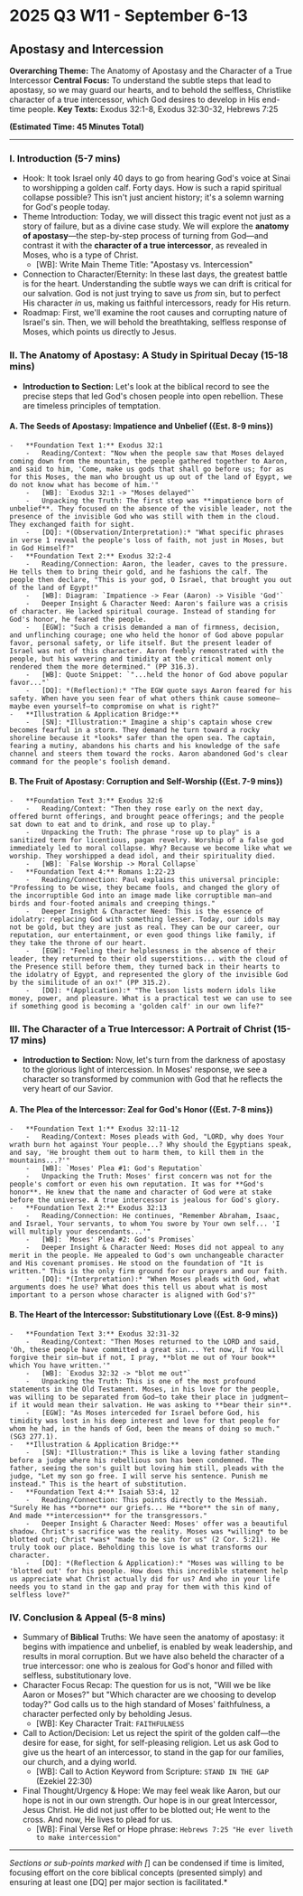 # 2025 Q3 W11 - September 6-13
## Apostasy and Intercession

**Overarching Theme:** The Anatomy of Apostasy and the Character of a True Intercessor
**Central Focus:** To understand the subtle steps that lead to apostasy, so we may guard our hearts, and to behold the selfless, Christlike character of a true intercessor, which God desires to develop in His end-time people.
**Key Texts:** Exodus 32:1-8, Exodus 32:30-32, Hebrews 7:25

**(Estimated Time: 45 Minutes Total)**

---

### I. Introduction (5-7 mins)
-   Hook: It took Israel only 40 days to go from hearing God's voice at Sinai to worshipping a golden calf. Forty days. How is such a rapid spiritual collapse possible? This isn't just ancient history; it's a solemn warning for God's people today.
-   Theme Introduction: Today, we will dissect this tragic event not just as a story of failure, but as a divine case study. We will explore the **anatomy of apostasy**—the step-by-step process of turning from God—and contrast it with the **character of a true intercessor**, as revealed in Moses, who is a type of Christ.
    -   [WB]: Write Main Theme Title: "Apostasy vs. Intercession"
-   Connection to Character/Eternity: In these last days, the greatest battle is for the heart. Understanding the subtle ways we can drift is critical for our salvation. God is not just trying to save us *from* sin, but to perfect His character *in* us, making us faithful intercessors, ready for His return.
-   Roadmap: First, we'll examine the root causes and corrupting nature of Israel's sin. Then, we will behold the breathtaking, selfless response of Moses, which points us directly to Jesus.

### II. The Anatomy of Apostasy: A Study in Spiritual Decay (15-18 mins)
-   **Introduction to Section:** Let's look at the biblical record to see the precise steps that led God's chosen people into open rebellion. These are timeless principles of temptation.

#### A. The Seeds of Apostasy: Impatience and Unbelief ({Est. 8-9 mins})
    -   **Foundation Text 1:** Exodus 32:1
        -   Reading/Context: "Now when the people saw that Moses delayed coming down from the mountain, the people gathered together to Aaron, and said to him, 'Come, make us gods that shall go before us; for as for this Moses, the man who brought us up out of the land of Egypt, we do not know what has become of him.'"
        -   [WB]: `Exodus 32:1 -> "Moses delayed"`
        -   Unpacking the Truth: The first step was **impatience born of unbelief**. They focused on the absence of the visible leader, not the presence of the invisible God who was still with them in the cloud. They exchanged faith for sight.
        -   [DQ]: *(Observation/Interpretation):* "What specific phrases in verse 1 reveal the people's loss of faith, not just in Moses, but in God Himself?"
    -   **Foundation Text 2:** Exodus 32:2-4
        -   Reading/Connection: Aaron, the leader, caves to the pressure. He tells them to bring their gold, and he fashions the calf. The people then declare, "This is your god, O Israel, that brought you out of the land of Egypt!"
        -   [WB]: Diagram: `Impatience -> Fear (Aaron) -> Visible 'God'`
        -   Deeper Insight & Character Need: Aaron's failure was a crisis of character. He lacked spiritual courage. Instead of standing for God's honor, he feared the people.
        -   [EGW]: "Such a crisis demanded a man of firmness, decision, and unflinching courage; one who held the honor of God above popular favor, personal safety, or life itself. But the present leader of Israel was not of this character. Aaron feebly remonstrated with the people, but his wavering and timidity at the critical moment only rendered them the more determined." (PP 316.3).
        -   [WB]: Quote Snippet: `"...held the honor of God above popular favor..."`
        -   [DQ]: *(Reflection):* "The EGW quote says Aaron feared for his safety. When have you seen fear of what others think cause someone—maybe even yourself—to compromise on what is right?"
    -   **Illustration & Application Bridge:**
        -   [SN]: *Illustration:* Imagine a ship's captain whose crew becomes fearful in a storm. They demand he turn toward a rocky shoreline because it *looks* safer than the open sea. The captain, fearing a mutiny, abandons his charts and his knowledge of the safe channel and steers them toward the rocks. Aaron abandoned God's clear command for the people's foolish demand.

#### B. The Fruit of Apostasy: Corruption and Self-Worship ({Est. 7-9 mins})
    -   **Foundation Text 3:** Exodus 32:6
        -   Reading/Context: "Then they rose early on the next day, offered burnt offerings, and brought peace offerings; and the people sat down to eat and to drink, and rose up to play."
        -   Unpacking the Truth: The phrase "rose up to play" is a sanitized term for licentious, pagan revelry. Worship of a false god immediately led to moral collapse. Why? Because we become like what we worship. They worshipped a dead idol, and their spirituality died.
        -   [WB]: `False Worship -> Moral Collapse`
    -   **Foundation Text 4:** Romans 1:22-23
        -   Reading/Connection: Paul explains this universal principle: "Professing to be wise, they became fools, and changed the glory of the incorruptible God into an image made like corruptible man—and birds and four-footed animals and creeping things."
        -   Deeper Insight & Character Need: This is the essence of idolatry: replacing God with something lesser. Today, our idols may not be gold, but they are just as real. They can be our career, our reputation, our entertainment, or even good things like family, if they take the throne of our heart.
        -   [EGW]: "Feeling their helplessness in the absence of their leader, they returned to their old superstitions... with the cloud of the Presence still before them, they turned back in their hearts to the idolatry of Egypt, and represented the glory of the invisible God by the similitude of an ox!" (PP 315.2).
        -   [DQ]: *(Application):* "The lesson lists modern idols like money, power, and pleasure. What is a practical test we can use to see if something good is becoming a 'golden calf' in our own life?"

### III. The Character of a True Intercessor: A Portrait of Christ (15-17 mins)
-   **Introduction to Section:** Now, let's turn from the darkness of apostasy to the glorious light of intercession. In Moses' response, we see a character so transformed by communion with God that he reflects the very heart of our Savior.

#### A. The Plea of the Intercessor: Zeal for God's Honor ({Est. 7-8 mins})
    -   **Foundation Text 1:** Exodus 32:11-12
        -   Reading/Context: Moses pleads with God, "LORD, why does Your wrath burn hot against Your people...? Why should the Egyptians speak, and say, 'He brought them out to harm them, to kill them in the mountains...?'"
        -   [WB]: `Moses' Plea #1: God's Reputation`
        -   Unpacking the Truth: Moses' first concern was not for the people's comfort or even his own reputation. It was for **God's honor**. He knew that the name and character of God were at stake before the universe. A true intercessor is jealous for God's glory.
    -   **Foundation Text 2:** Exodus 32:13
        -   Reading/Connection: He continues, "Remember Abraham, Isaac, and Israel, Your servants, to whom You swore by Your own self... 'I will multiply your descendants...'"
        -   [WB]: `Moses' Plea #2: God's Promises`
        -   Deeper Insight & Character Need: Moses did not appeal to any merit in the people. He appealed to God's own unchangeable character and His covenant promises. He stood on the foundation of "It is written." This is the only firm ground for our prayers and our faith.
        -   [DQ]: *(Interpretation):* "When Moses pleads with God, what arguments does he use? What does this tell us about what is most important to a person whose character is aligned with God's?"

#### B. The Heart of the Intercessor: Substitutionary Love ({Est. 8-9 mins})
    -   **Foundation Text 3:** Exodus 32:31-32
        -   Reading/Context: "Then Moses returned to the LORD and said, 'Oh, these people have committed a great sin... Yet now, if You will forgive their sin—but if not, I pray, **blot me out of Your book** which You have written.'"
        -   [WB]: `Exodus 32:32 -> "blot me out"`
        -   Unpacking the Truth: This is one of the most profound statements in the Old Testament. Moses, in his love for the people, was willing to be separated from God—to take their place in judgment—if it would mean their salvation. He was asking to **bear their sin**.
        -   [EGW]: "As Moses interceded for Israel before God, his timidity was lost in his deep interest and love for that people for whom he had, in the hands of God, been the means of doing so much." (SG3 277.1).
    -   **Illustration & Application Bridge:**
        -   [SN]: *Illustration:* This is like a loving father standing before a judge where his rebellious son has been condemned. The father, seeing the son's guilt but loving him still, pleads with the judge, "Let my son go free. I will serve his sentence. Punish me instead." This is the heart of substitution.
    -   **Foundation Text 4:** Isaiah 53:4, 12
        -   Reading/Connection: This points directly to the Messiah. "Surely He has **borne** our griefs... He **bore** the sin of many, And made **intercession** for the transgressors."
        -   Deeper Insight & Character Need: Moses' offer was a beautiful shadow. Christ's sacrifice was the reality. Moses was *willing* to be blotted out; Christ *was* "made to be sin for us" (2 Cor. 5:21). He truly took our place. Beholding this love is what transforms our character.
        -   [DQ]: *(Reflection & Application):* "Moses was willing to be 'blotted out' for his people. How does this incredible statement help us appreciate what Christ actually did for us? And who in your life needs you to stand in the gap and pray for them with this kind of selfless love?"

### IV. Conclusion & Appeal (5-8 mins)
-   Summary of **Biblical** Truths: We have seen the anatomy of apostasy: it begins with impatience and unbelief, is enabled by weak leadership, and results in moral corruption. But we have also beheld the character of a true intercessor: one who is zealous for God's honor and filled with selfless, substitutionary love.
-   Character Focus Recap: The question for us is not, "Will we be like Aaron or Moses?" but "Which character are we choosing to develop today?" God calls us to the high standard of Moses' faithfulness, a character perfected only by beholding Jesus.
    -   [WB]: Key Character Trait: `FAITHFULNESS`
-   Call to Action/Decision: Let us reject the spirit of the golden calf—the desire for ease, for sight, for self-pleasing religion. Let us ask God to give us the heart of an intercessor, to stand in the gap for our families, our church, and a dying world.
    -   [WB]: Call to Action Keyword from Scripture: `STAND IN THE GAP` (Ezekiel 22:30)
-   Final Thought/Urgency & Hope: We may feel weak like Aaron, but our hope is not in our own strength. Our hope is in our great Intercessor, Jesus Christ. He did not just offer to be blotted out; He went to the cross. And now, He lives to plead for us.
    -   [WB]: Final Verse Ref or Hope phrase: `Hebrews 7:25 "He ever liveth to make intercession"`

---
*Sections or sub-points marked with [*] can be condensed if time is limited, focusing effort on the core biblical concepts (presented simply) and ensuring at least one [DQ] per major section is facilitated.*
